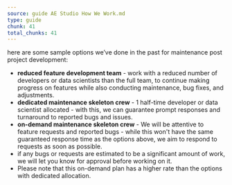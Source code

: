 ```yaml
---
source: guide AE Studio How We Work.md
type: guide
chunk: 41
total_chunks: 41
---
```


here are some sample options we’ve done in the past for maintenance post project development:

* **reduced feature development team** - work with a reduced number of developers or data scientists than the full team, to continue making progress on features while also conducting maintenance, bug fixes, and adjustments.
* **dedicated maintenance skeleton crew** - 1 half-time developer or data scientist allocated - with this, we can guarantee prompt responses and turnaround to reported bugs and issues.
* **on-demand maintenance skeleton crew** - We will be attentive to feature requests and reported bugs - while this won't have the same guaranteed response time as the options above, we aim to respond to requests as soon as possible.
* if any bugs or requests are estimated to be a significant amount of work, we will let you know for approval before working on it.
* Please note that this on-demand plan has a higher rate than the options with dedicated allocation.